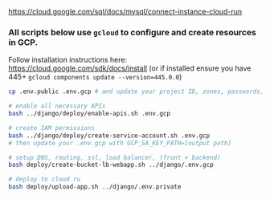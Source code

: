 https://cloud.google.com/sql/docs/mysql/connect-instance-cloud-run

### All scripts below use `gcloud` to configure and create resources in GCP.

Follow installation instructions here: https://cloud.google.com/sdk/docs/install
(or if installed ensure you have 445+ `gcloud components update --version=445.0.0`)

```bash
cp .env.public .env.gcp # and update your project ID, zones, passwords, and listed resource names

# enable all necessary APIs
bash ../django/deploy/enable-apis.sh .env.gcp

# create IAM permissions
bash ../django/deploy/create-service-account.sh .env.gcp
# then update your .env.gcp with GCP_SA_KEY_PATH=[output path]

# setup DNS, routing, ssl, load balancer, (front + backend)
bash deploy/create-bucket-lb-webapp.sh ../django/.env.gcp

# deploy to cloud ru
bash deploy/upload-app.sh ../django/.env.private

```

